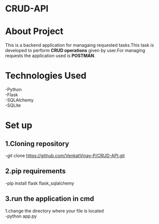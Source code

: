 # CRUD-API
# **About Project** 
This is a backend application for managaing requested tasks.This task is developed to perform **CRUD operations** given by user.For managing requests the application used is **POSTMAN**.
# **Technologies Used**
 -Python  
 -Flask  
 -SQLAlchemy  
 -SQLite  
# **Set up**
## 1.**Cloning repository**  
   -git clone https://github.com/VenkatVinay-P/CRUD-API.git
## 2.**pip requirements**  
   -pip install flask flask_sqlalchemy
## 3.**run the application in cmd**  
   1.change the directory where your file is located  
   -python app.py

